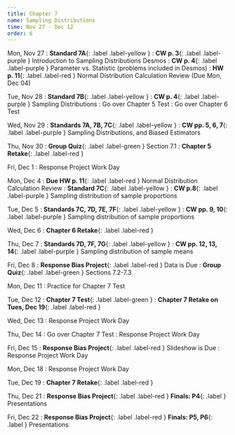 ```yaml
---
title: Chapter 7
name: Sampling Distributions
time: Nov 27 - Dec 12
order: 6
---
```


<!-- : **Standard 2.1**{: .label .label-yellow }
: **CW pp. 3, 4**{: .label .label-purple }
: **Group Quiz**{: .label .label-green } Section 2.1
: **Test Retake**{: .label .label-red} Chapter 4 Retake
: **No School**{: .label } Staff PD Day
: Practice
: **Chapter 2 Test**{: .label .label-green }
: **Chapter 2 Retake on Wed, 10/18**{: .label .label-red } -->

Mon, Nov 27
: **Standard 7A**{: .label .label-yellow }
: **CW p. 3**{: .label .label-purple } Introduction to Sampling Distributions Desmos
: **CW p. 4**{: .label .label-purple } Parameter vs. Statistic (problems included in Desmos)
: **HW p. 11**{: .label .label-red } Normal Distribution Calculation Review  (Due Mon, Dec 04)

Tue, Nov 28
: **Standard 7B**{: .label .label-yellow }
: **CW p. 4**{: .label .label-purple } Sampling Distributions
: Go over Chapter 5 Test
: Go over Chapter 6 Test

Wed, Nov 29
: **Standards 7A, 7B, 7C**{: .label .label-yellow }
: **CW pp. 5, 6, 7**{: .label .label-purple } Sampling Distributions, and Biased Estimators

Thu, Nov 30
: **Group Quiz**{: .label .label-green } Section 7.1
: **Chapter 5 Retake**{: .label .label-red }

Fri, Dec 1
: Response Project Work Day

Mon, Dec 4
: **Due HW p. 11**{: .label .label-red } Normal Distribution Calculation Review 
: **Standard 7C**{: .label .label-yellow }
: **CW p.8**{: .label .label-purple } Sampling distribution of sample proportions

Tue, Dec 5
: **Standards 7C, 7D, 7E, 7F**{: .label .label-yellow }
: **CW pp. 9, 10**{: .label .label-purple } Sampling distribution of sample proportions

Wed, Dec 6
: **Chapter 6 Retake**{: .label .label-red }

Thu, Dec 7
: **Standards 7D, 7F, 7G**{: .label .label-yellow }
: **CW pp. 12, 13, 14**{: .label .label-purple } Sampling distribution of sample means

Fri, Dec 8
: **Response Bias Project**{: .label .label-red } Data is Due
: **Group Quiz**{: .label .label-green } Sections 7.2-7.3

Mon, Dec 11
: Practice for Chapter 7 Test

Tue, Dec 12
: **Chapter 7 Test**{: .label .label-green }
: **Chapter 7 Retake on Tues, Dec 19**{: .label .label-red }

Wed, Dec 13
: Response Project Work Day

Thu, Dec 14
: Go over Chapter 7 Test
: Response Project Work Day

Fri, Dec 15
: **Response Bias Project**{: .label .label-red } Slideshow is Due
: Response Project Work Day

Mon, Dec 18
: Response Project Work Day

Tue, Dec 19
: **Chapter 7 Retake**{: .label .label-red }

Thu, Dec 21
: **Response Bias Project**{: .label .label-red } **Finals: P4**{: .label } Presentations

Fri, Dec 22
: **Response Bias Project**{: .label .label-red } **Finals: P5, P6**{: .label } Presentations

<!--

Mon, Dec 25
: **No Class**{: .label } Winter Break

Tue, Dec 26
: **No Class**{: .label } Winter Break

Wed, Dec 27
: **No Class**{: .label } Winter Break

Thu, Dec 28
: **No Class**{: .label } Winter Break

Fri, Dec 29
: **No Class**{: .label } Winter Break

Mon, Jan 1
: **No Class**{: .label } Winter Break

Tue, Jan 2
: **No Class**{: .label } Winter Break

Wed, Jan 3
: **No Class**{: .label } Winter Break

Thu, Jan 4
: **No Class**{: .label } Winter Break

Fri, Jan 5
: **No Class**{: .label } Winter Break

-->
<!--

Mon, Jan 8


Tue, Jan 9


Wed, Jan 10


Thu, Jan 11


Fri, Jan 12


Mon, Jan 15
: **No Class**{: .label } Martin Luther King Jr. Birthday

Tue, Jan 16


Wed, Jan 17


Thu, Jan 18


Fri, Jan 19


Mon, Jan 22


Tue, Jan 23


Wed, Jan 24


Thu, Jan 25
: **Lockdown Drill**{: .label }


Fri, Jan 26


Mon, Jan 29
: **No School**{: .label } Staff PD Day

Tue, Jan 30


Wed, Jan 31


Thu, Feb 1


Fri, Feb 2


Mon, Feb 5


Tue, Feb 6


Wed, Feb 7


Thu, Feb 8
: **Open House**{: .label }


Fri, Feb 9


Mon, Feb 12


Tue, Feb 13


Wed, Feb 14


Thu, Feb 15


Fri, Feb 16
: **No Class**{: .label } Lincoln's Birthday

Mon, Feb 19
: **No Class**{: .label } Presidents Day

Tue, Feb 20


Wed, Feb 21


Thu, Feb 22


Fri, Feb 23


Mon, Feb 26


Tue, Feb 27


Wed, Feb 28


Thu, Feb 29


Fri, Mar 1


Mon, Mar 4


Tue, Mar 5


Wed, Mar 6


Thu, Mar 7


Fri, Mar 8


Mon, Mar 11


Tue, Mar 12


Wed, Mar 13



Thu, Mar 14


Fri, Mar 15


Mon, Mar 18


Tue, Mar 19
: **Fire Drill**{: .label }


Wed, Mar 20


Thu, Mar 21


Fri, Mar 22


Mon, Mar 25


Tue, Mar 26


Wed, Mar 27


Thu, Mar 28


Fri, Mar 29


Mon, Apr 1
: **No Class**{: .label } Spring Break

Tue, Apr 2
: **No Class**{: .label } Spring Break

Wed, Apr 3
: **No Class**{: .label } Spring Break

Thu, Apr 4
: **No Class**{: .label } Spring Break

Fri, Apr 5
: **No Class**{: .label } Spring Break

Mon, Apr 8


Tue, Apr 9


Wed, Apr 10


Thu, Apr 11


Fri, Apr 12


Mon, Apr 15


Tue, Apr 16


Wed, Apr 17


Thu, Apr 18


Fri, Apr 19


Mon, Apr 22


Tue, Apr 23


Wed, Apr 24


Thu, Apr 25


Fri, Apr 26


Mon, Apr 29


Tue, Apr 30


Wed, May 1


Thu, May 2


Fri, May 3


Mon, May 6


Tue, May 7


Wed, May 8


Thu, May 9


Fri, May 10


Mon, May 13


Tue, May 14


Wed, May 15


Thu, May 16


Fri, May 17
: **No Class**{: .label } Malcolm X's Birthday


Mon, May 20


Tue, May 21


Wed, May 22


Thu, May 23


Fri, May 24


Mon, May 27
: **No Class**{: .label } Memorial Day


Tue, May 28


Wed, May 29
: **Finals: P1, P2**{: .label }

Thu, May 30
: **Finals: P3, P4**{: .label }

Fri, May 31
: **Finals: P5, P6**{: .label }

Mon, Jun 3
: **Minimum Day**{: .label}

Tue, Jun 4
: **Minimum Day**{: .label} Last Day of School! -->